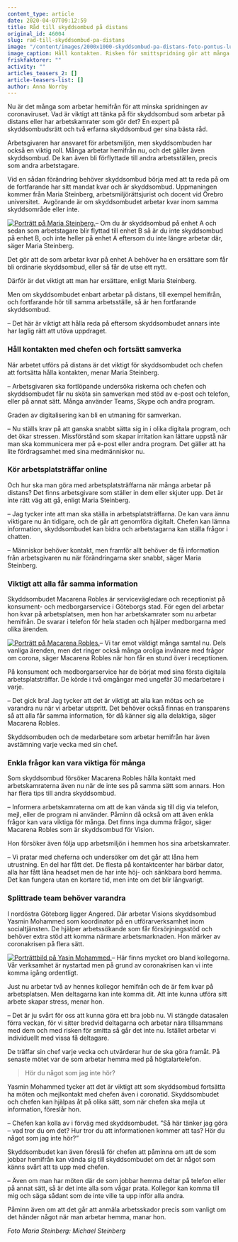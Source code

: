 ```yaml
---
content_type: article
date: 2020-04-07T09:12:59
title: Råd till skyddsombud på distans
original_id: 46004
slug: rad-till-skyddsombud-pa-distans
image: "/content/images/2000x1000-skyddsombud-pa-distans-foto-pontus-lundahl-tt.jpg"
image_caption: Håll kontakten. Risken för smittspridning gör att många skyddsombud, chefer och arbetskamrater arbetar på olika platser utan att träffas. Arbetsmiljöarbetet kan rulla på ändå, och arbetsplatsträffarna köras digitalt.
friskfaktorer: ""
activity: ""
articles_teasers_2: []
article-teasers-list: []
author: Anna Norrby
---
```


Nu är det många som arbetar hemifrån för att minska spridningen av coronaviruset. Vad är viktigt att tänka på för skyddsombud som arbetar på distans eller har arbetskamrater som gör det? En expert på skyddsombudsrätt och två erfarna skyddsombud ger sina bästa råd.

Arbetsgivaren har ansvaret för arbetsmiljön, men skyddsombuden har också en viktig roll. Många arbetar hemifrån nu, och det gäller även skyddsombud. De kan även bli förflyttade till andra arbetsställen, precis som andra arbetstagare.

Vid en sådan förändring behöver skyddsombud börja med att ta reda på om de fortfarande har sitt mandat kvar och är skyddsombud. Uppmaningen kommer från Maria Steinberg, arbetsmiljörättsjurist och docent vid Örebro universitet.  Avgörande är om skyddsombudet arbetar kvar inom samma skyddsområde eller inte.

[![Porträtt på Maria Steinberg.](https://www.suntarbetsliv.se/wp-content/uploads/2020/04/200x220-maria-steinberg-foto-michael-steinberg.jpg)](https://www.suntarbetsliv.se/wp-content/uploads/2020/04/200x220-maria-steinberg-foto-michael-steinberg.jpg)– Om du är skyddsombud på enhet A och sedan som arbetstagare blir flyttad till enhet B så är du inte skyddsombud på enhet B, och inte heller på enhet A eftersom du inte längre arbetar där, säger Maria Steinberg.

Det gör att de som arbetar kvar på enhet A behöver ha en ersättare som får bli ordinarie skyddsombud, eller så får de utse ett nytt.

Därför är det viktigt att man har ersättare, enligt Maria Steinberg.

Men om skyddsombudet enbart arbetar på distans, till exempel hemifrån, och fortfarande hör till samma arbetsställe, så är hen fortfarande skyddsombud.

– Det här är viktigt att hålla reda på eftersom skyddsombudet annars inte har laglig rätt att utöva uppdraget.

### Håll kontakten med chefen och fortsätt samverka

När arbetet utförs på distans är det viktigt för skyddsombudet och chefen att fortsätta hålla kontakten, menar Maria Steinberg.

– Arbetsgivaren ska fortlöpande undersöka riskerna och chefen och skyddsombudet får nu sköta sin samverkan med stöd av e-post och telefon, eller på annat sätt. Många använder Teams, Skype och andra program.

Graden av digitalisering kan bli en utmaning för samverkan.

– Nu ställs krav på att ganska snabbt sätta sig in i olika digitala program, och det ökar stressen. Missförstånd som skapar irritation kan lättare uppstå när man ska kommunicera mer på e-post eller andra program. Det gäller att ha lite fördragsamhet med sina medmänniskor nu.

### Kör arbetsplatsträffar online

Och hur ska man göra med arbetsplatsträffarna när många arbetar på distans? Det finns arbetsgivare som ställer in dem eller skjuter upp. Det är inte rätt väg att gå, enligt Maria Steinberg.

– Jag tycker inte att man ska ställa in arbetsplatsträffarna. De kan vara ännu viktigare nu än tidigare, och de går att genomföra digitalt. Chefen kan lämna information, skyddsombudet kan bidra och arbetstagarna kan ställa frågor i chatten.

– Människor behöver kontakt, men framför allt behöver de få information från arbetsgivaren nu när förändringarna sker snabbt, säger Maria Steinberg.

### Viktigt att alla får samma information

Skyddsombudet Macarena Robles är servicevägledare och receptionist på konsument- och medborgarservice i Göteborgs stad. För egen del arbetar hon kvar på arbetsplatsen, men hon har arbetskamrater som nu arbetar hemifrån. De svarar i telefon för hela staden och hjälper medborgarna med olika ärenden.

[![Porträtt på Macarena Robles.](https://www.suntarbetsliv.se/wp-content/uploads/2020/04/200x220-macarena-robles.jpg)](https://www.suntarbetsliv.se/wp-content/uploads/2020/04/200x220-macarena-robles.jpg)– Vi tar emot väldigt många samtal nu. Dels vanliga ärenden, men det ringer också många oroliga invånare med frågor om corona, säger Macarena Robles när hon får en stund över i receptionen.

På konsument och medborgarservice har de börjat med sina första digitala arbetsplatsträffar. De körde i två omgångar med ungefär 30 medarbetare i varje.

– Det gick bra! Jag tycker att det är viktigt att alla kan mötas och se varandra nu när vi arbetar utspritt. Det behöver också finnas en transparens så att alla får samma information, för då känner sig alla delaktiga, säger Macarena Robles.

Skyddsombuden och de medarbetare som arbetar hemifrån har även avstämning varje vecka med sin chef.

### Enkla frågor kan vara viktiga för många

Som skyddsombud försöker Macarena Robles hålla kontakt med arbetskamraterna även nu när de inte ses på samma sätt som annars. Hon har flera tips till andra skyddsombud.

– Informera arbetskamraterna om att de kan vända sig till dig via telefon, mejl, eller de program ni använder. Påminn då också om att även enkla frågor kan vara viktiga för många. Det finns inga dumma frågor, säger Macarena Robles som är skyddsombud för Vision.

Hon försöker även följa upp arbetsmiljön i hemmen hos sina arbetskamrater.

– Vi pratar med cheferna och undersöker om det går att låna hem utrustning. En del har fått det. De flesta på kontaktcenter har bärbar dator, alla har fått låna headset men de har inte höj- och sänkbara bord hemma. Det kan fungera utan en kortare tid, men inte om det blir långvarigt.

### Splittrade team behöver varandra

I nordöstra Göteborg ligger Angered. Där arbetar Visions skyddsombud Yasmin Mohammed som koordinator på en utförarverksamhet inom socialtjänsten. De hjälper arbetssökande som får försörjningsstöd och behöver extra stöd att komma närmare arbetsmarknaden. Hon märker av coronakrisen på flera sätt.

[![Porträttbild på Yasin Mohammed.](https://www.suntarbetsliv.se/wp-content/uploads/2020/04/200x220-yasmin-mohammed.jpg)](https://www.suntarbetsliv.se/wp-content/uploads/2020/04/200x220-yasmin-mohammed.jpg)– Här finns mycket oro bland kollegorna. Vår verksamhet är nystartad men på grund av coronakrisen kan vi inte komma igång ordentligt.

Just nu arbetar två av hennes kollegor hemifrån och de är fem kvar på arbetsplatsen. Men deltagarna kan inte komma dit. Att inte kunna utföra sitt arbete skapar stress, menar hon.

– Det är ju svårt för oss att kunna göra ett bra jobb nu. Vi stängde datasalen förra veckan, för vi sitter bredvid deltagarna och arbetar nära tillsammans med dem och med risken för smitta så går det inte nu. Istället arbetar vi individuellt med vissa få deltagare.

De träffar sin chef varje vecka och utvärderar hur de ska göra framåt. På senaste mötet var de som arbetar hemma med på högtalartelefon.

> Hör du något som jag inte hör?

Yasmin Mohammed tycker att det är viktigt att som skyddsombud fortsätta ha möten och mejlkontakt med chefen även i coronatid. Skyddsombudet och chefen kan hjälpas åt på olika sätt, som när chefen ska mejla ut information, föreslår hon.

– Chefen kan kolla av i förväg med skyddsombudet. ”Så här tänker jag göra – vad tror du om det? Hur tror du att informationen kommer att tas? Hör du något som jag inte hör?”

Skyddsombudet kan även föreslå för chefen att påminna om att de som jobbar hemifrån kan vända sig till skyddsombudet om det är något som känns svårt att ta upp med chefen.

– Även om man har möten där de som jobbar hemma deltar på telefon eller på annat sätt, så är det inte alla som vågar prata. Kollegor kan komma till mig och säga sådant som de inte ville ta upp inför alla andra.

Påminn även om att det går att anmäla arbetsskador precis som vanligt om det händer något när man arbetar hemma, manar hon.

_Foto Maria Steinberg: Michael Steinberg_
